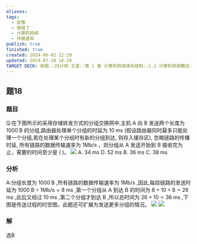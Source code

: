 ```yaml
---
aliases: 
tags:
  - 犹豫
  - 做错了
  - 计算机网络
  - 传输速率
publish: true
finished: true
created: 2024-06-02 12:29
updated: 2024-07-20 16:34
TARGET DECK: 刷题::25计网-王道::第 1 章 计算机网络体系结构::1.1 计算机网络概述::题18
---
```


## 题18
### 题目
Q:在下图所示的采用存储转发方式的分组交换网中,主机 $\mathrm{A}$ 向 $\mathrm{B}$ 发送两个长度为 ${1000}\mathrm{\;B}$ 的分组,路由器处理单个分组的时延为 ${10}\mathrm{\;{ms}}$ (假设路由器同时最多只能处理一个分组,若在处理某个分组时有新的分组到达, 则存入缓存区), 忽略链路的传播时延, 所有链路的数据传输速率为 $1\mathrm{{Mb}}/\mathrm{s}$ ，则分组从 A 发送开始到 B 接收完为止，需要的时间至少是 ( )。
![](https://img.hwenyi.live/202407201633509.webp)
A. ${34}\mathrm{\;{ms}}$ D. ${52}\mathrm{\;{ms}}$
B. ${36}\mathrm{\;{ms}}$ C. ${38}\mathrm{\;{ms}}$
### 分析
A:分组长度为 ${1000}\mathrm{\;B}$ ,所有链路的数据传输速率为 $1\mathrm{{Mb}}/\mathrm{s}$ ,因此,每段链路的发送时延为  ${1000}\mathrm{\;B} \div  1\mathrm{{Mb}}/\mathrm{s} = 8\mathrm{\;{ms}}$ ,第一个分组从 $\mathrm{A}$ 到达 $\mathrm{B}$ 的时间为 $8 + {10} + 8 = {26}\mathrm{\;{ms}}$ ,此后又经过 ${10}\mathrm{\;{ms}}$ ,第二个分组才到达 $\mathrm{B}$ ,所以总时间为 ${26} + {10} = {36}\mathrm{\;{ms}}$ ,下图是传送过程的时空图。此题还可扩展为发送更多分组的情况。
![](https://img.hwenyi.live/202406021524270.webp)
![](https://img.hwenyi.live/202407201634598.webp)
### 解
选B

